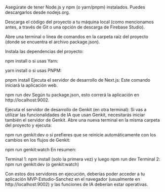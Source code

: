 Asegúrate de tener Node.js y npm (o yarn/pnpm) instalados. Puedes descargarlos desde nodejs.org.

Descarga el código del proyecto a tu máquina local (como mencionamos antes, a través de Git o una opción de descarga de Firebase Studio).

Abre una terminal o línea de comandos en la carpeta raíz del proyecto (donde se encuentra el archivo package.json).

Instala las dependencias del proyecto:

npm install
o si usas Yarn:

yarn install
o si usas PNPM:

pnpm install
Ejecuta el servidor de desarrollo de Next.js: Este comando iniciará la aplicación web.

npm run dev
Según tu package.json, esto correrá la aplicación en http://localhost:9002.

Ejecuta el servidor de desarrollo de Genkit (en otra terminal): Si vas a utilizar las funcionalidades de IA que usan Genkit, necesitarás iniciar también el servidor de Genkit. Abre una nueva terminal en la misma carpeta del proyecto y ejecuta:

npm run genkit:dev
o si prefieres que se reinicie automáticamente con los cambios en los flujos de Genkit:

npm run genkit:watch
En resumen:

Terminal 1: npm install (solo la primera vez) y luego npm run dev
Terminal 2: npm run genkit:dev (o genkit:watch)

Con estos dos servidores en ejecución, deberías poder acceder a tu aplicación MVP-Estudio-Sanchez en el navegador (usualmente en http://localhost:9002) y las funciones de IA deberían estar operativas.
